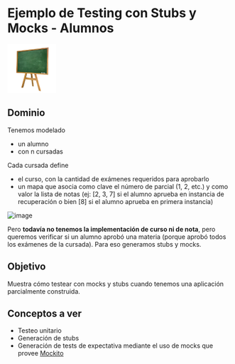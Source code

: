 
# Ejemplo de Testing con Stubs y Mocks - Alumnos

<img src="images/pizarron.png" style="height: 110px; width: 110px;"/> 

## Dominio
Tenemos modelado 

* un alumno
 * con n cursadas

Cada cursada define

* el curso, con la cantidad de exámenes requeridos para aprobarlo
* un mapa que asocia como clave el número de parcial (1, 2, etc.) y como valor la lista de notas (ej: [2, 3, 7] si el alumno aprueba en instancia de recuperación o bien [8] si el alumno aprueba en primera instancia)

![image](images/classDiagram.png)

Pero **todavía no tenemos la implementación de curso ni de nota**, pero queremos verificar si un alumno aprobó una materia (porque aprobó todos los exámenes de la cursada). Para eso generamos stubs y mocks.

## Objetivo

Muestra cómo testear con mocks y stubs cuando tenemos una aplicación parcialmente construida.

## Conceptos a ver

* Testeo unitario
* Generación de stubs 
* Generación de tests de expectativa mediante el uso de mocks que provee [Mockito](http://site.mockito.org/)



